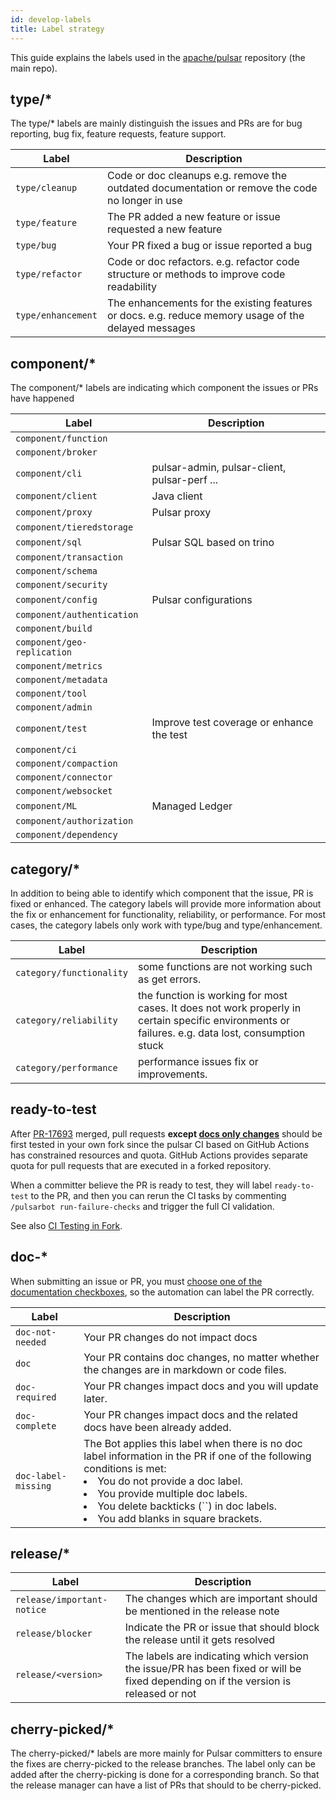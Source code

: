 ```yaml
---
id: develop-labels
title: Label strategy
---
```


This guide explains the labels used in the [apache/pulsar](http://github.com/apache/pulsar) repository (the main repo).

## type/*

The type/* labels are mainly distinguish the issues and PRs are for bug reporting, bug fix, feature requests, feature support.

|  Label             | Description                                                                                          |
|--------------------|------------------------------------------------------------------------------------------------------|
| `type/cleanup`     | Code or doc cleanups e.g. remove the outdated documentation or remove the code no longer in use      |
| `type/feature`     | The PR added a new feature or issue requested a new feature                                          |
| `type/bug`         | Your PR fixed a bug or issue reported a bug                                                          |
| `type/refactor`    | Code or doc refactors. e.g. refactor code structure or methods to improve code readability           |
| `type/enhancement` | The enhancements for the existing features or docs. e.g. reduce memory usage of the delayed messages |

## component/*

The component/* labels are indicating which component the issues or PRs have happened

| Label                               | Description                                  |
|-------------------------------------|----------------------------------------------|
| `component/function`                |                                              |
| `component/broker`                  |                                              |
| `component/cli`                     | pulsar-admin, pulsar-client, pulsar-perf ... |
| `component/client`                  | Java client                                  |
| `component/proxy`                   | Pulsar proxy                                 |
| `component/tieredstorage`           |                                              |
| `component/sql`                     | Pulsar SQL based on trino                    |
| `component/transaction`             |                                              |
| `component/schema`                  |                                              |
| `component/security`                |                                              |
| `component/config`                  | Pulsar configurations                        |
| `component/authentication`          |                                              |
| `component/build`                   |                                              |
| `component/geo-replication`         |                                              |
| `component/metrics`                 |                                              |
| `component/metadata`                |                                              |
| `component/tool`                    |                                              |
| `component/admin`                   |                                              |
| `component/test`                    | Improve test coverage or enhance the test    |
| `component/ci`                      |                                              |
| `component/compaction`              |                                              |
| `component/connector`               |                                              |
| `component/websocket`               |                                              |
| `component/ML`                      | Managed Ledger                               |
| `component/authorization`           |                                              |
| `component/dependency`              |                                              |

## category/*

In addition to being able to identify which component that the issue, PR is fixed or enhanced. The category labels will provide more information about the fix or enhancement for functionality, reliability, or performance. For most cases, the category labels only work with type/bug and type/enhancement.

| Label                    | Description                                                                                                                                       |
|--------------------------|---------------------------------------------------------------------------------------------------------------------------------------------------|
| `category/functionality` | some functions are not working such as get errors.                                                                                                |
| `category/reliability`   | the function is working for most cases. It does not work properly in certain specific environments or failures. e.g. data lost, consumption stuck |
| `category/performance`   | performance issues fix or improvements.                                                                                                           |

## ready-to-test

After [PR-17693](https://github.com/apache/pulsar/pull/17693) merged, pull requests **except [docs only changes](https://github.com/apache/pulsar/blob/master/.github/changes-filter.yaml#L5)** should be first tested in your own fork since the pulsar CI based on GitHub Actions has constrained resources and quota. GitHub Actions provides separate quota for pull requests that are executed in a forked repository.

When a committer believe the PR is ready to test, they will label `ready-to-test` to the PR, and then you can rerun the CI tasks by commenting `/pulsarbot run-failure-checks` and trigger the full CI validation.

See also [CI Testing in Fork](personal-ci.md).

## doc-*

When submitting an issue or PR, you must [choose one of the documentation checkboxes](https://github.com/apache/pulsar/blob/master/.github/PULL_REQUEST_TEMPLATE.md#documentation), so the automation can label the PR correctly.

| Label               | Description                                                                                                                                                                                                                                                                                               |
|---------------------|-----------------------------------------------------------------------------------------------------------------------------------------------------------------------------------------------------------------------------------------------------------------------------------------------------------|
| `doc-not-needed`    | Your PR changes do not impact docs                                                                                                                                                                                                                                                                        |
| `doc`               | Your PR contains doc changes, no matter whether the changes are in markdown or code files.                                                                                                                                                                                                                |
| `doc-required`      | Your PR changes impact docs and you will update later.                                                                                                                                                                                                                                                    |
| `doc-complete`      | Your PR changes impact docs and the related docs have been already added.                                                                                                                                                                                                                                 |
| `doc-label-missing` | The Bot applies this label when there is no doc label information in the PR if one of the following conditions is met: <br/><li>You do not provide a doc label.</li><li>You provide multiple doc labels.</li><li>You delete backticks (``) in doc labels.</li><li>You add blanks in square brackets.</li> |

## release/*

| Label                      | Description                                                                                                                         |
|----------------------------|-------------------------------------------------------------------------------------------------------------------------------------|
| `release/important-notice` | The changes which are important should be mentioned in the release note                                                             |
| `release/blocker`          | Indicate the PR or issue that should block the release until it gets resolved                                                       |
| `release/<version>`        | The labels are indicating which version the issue/PR has been fixed or will be fixed depending on if the version is released or not |

## cherry-picked/*
The cherry-picked/* labels are more mainly for Pulsar committers to ensure the fixes are cherry-picked to the release branches. The label only can be added after the cherry-picking is done for a corresponding branch. So that the release manager can have a list of PRs that should to be cherry-picked.
